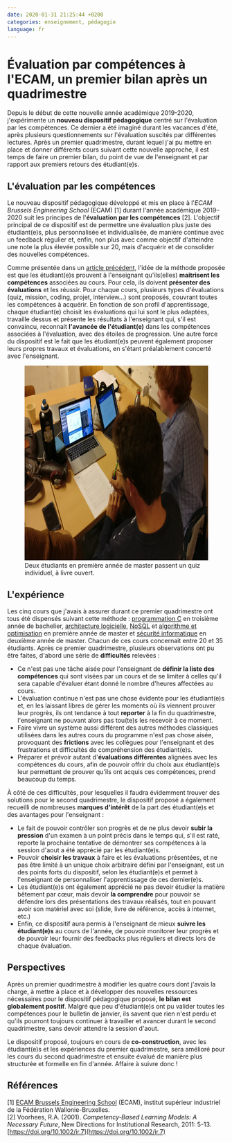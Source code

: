 ```yaml
---
date: 2020-01-31 21:25:44 +0200
categories: enseignement, pédagogie
language: fr
---
```


# Évaluation par compétences à l'ECAM, un premier bilan après un quadrimestre

Depuis le début de cette nouvelle année académique 2019-2020, j'expérimente un **nouveau dispositif pédagogique** centré sur l'évaluation par les compétences. Ce dernier a été imaginé durant les vacances d'été, après plusieurs questionnements sur l'évaluation suscités par différentes lectures. Après un premier quadrimestre, durant lequel j'ai pu mettre en place et donner différents cours suivant cette nouvelle approche, il est temps de faire un premier bilan, du point de vue de l'enseignant et par rapport aux premiers retours des étudiant(e)s.

## L'évaluation par les compétences

Le nouveau dispositif pédagogique développé et mis en place à l'_ECAM Brussels Engineering School_ (ECAM) [1] durant l'année académique 2019–2020 suit les principes de l'**évaluation par les compétences** [2]. L'objectif principal de ce dispositif est de permettre une évaluation plus juste des étudiant(e)s, plus personnalisée et individualisée, de manière continue avec un feedback régulier et, enfin, non plus avec comme objectif d'atteindre une note la plus élevée possible sur 20, mais d'acquérir et de consolider des nouvelles compétences.

Comme présentée dans un [article précédent](/blog/2019/10/25/evaluation-par-competences-une-experience-pedagogique-a-lecam/), l'idée de la méthode proposée est que les étudiant(e)s prouvent à l'enseignant qu'ils(elles) **maitrisent les compétences** associées au cours. Pour cela, ils doivent **présenter des évaluations** et les réussir. Pour chaque cours, plusieurs types d'évaluations (quiz, mission, coding, projet, interview...) sont proposés, couvrant toutes les compétences à acquérir. En fonction de son profil d'apprentissage, chaque étudiant(e) choisit les évaluations qui lui sont le plus adaptées, travaille dessus et présente les résultats à l'enseignant qui, s'il est convaincu, reconnait **l'avancée de l'étudiant(e)** dans les compétences associées à l'évaluation, avec des étoiles de progression. Une autre force du dispositif est le fait que les étudiant(e)s peuvent également proposer leurs propres travaux et évaluations, en s'étant préalablement concerté avec l'enseignant.

<figure>
  <img src="/images/blog/quiz-evaluation-master.jpg" width="800" height="450" alt="Étudiant de master passant un quiz">
  <figcaption>Deux étudiants en première année de master passent un quiz individuel, à livre ouvert.</figcaption>
</figure>

## L'expérience

Les cinq cours que j'avais à assurer durant ce premier quadrimestre ont tous été dispensés suivant cette méthode : [programmation C](/fr/teaching/ecam/c/) en troisième année de bachelier, [architecture logicielle](/fr/teaching/ecam/softarch/), [NoSQL](/fr/teaching/ecam/nosql/) et [algorithme et optimisation](/fr/teaching/ecam/algopti/) en première année de master et [sécurité informatique](/fr/teaching/ecam/security/) en deuxième année de master. Chacun de ces cours concernait entre 20 et 35 étudiants. Après ce premier quadrimestre, plusieurs observations ont pu être faites, d'abord une série de **difficultés** relevées :

- Ce n'est pas une tâche aisée pour l'enseignant de **définir la liste des compétences** qui sont visées par un cours et de se limiter à celles qu'il sera capable d'évaluer étant donné le nombre d'heures affectées au cours.
- L'évaluation continue n'est pas une chose évidente pour les étudiant(e)s et, en les laissant libres de gérer les moments où ils viennent prouver leur progrès, ils ont tendance à tout **reporter** à la fin du quadrimestre, l'enseignant ne pouvant alors pas tou(te)s les recevoir à ce moment.
- Faire vivre un système aussi différent des autres méthodes classiques utilisées dans les autres cours du programme n'est pas chose aisée, provoquant des **frictions** avec les collègues pour l'enseignant et des frustrations et difficultés de compréhension des étudiant(e)s.
- Préparer et prévoir autant d'**évaluations différentes** alignées avec les compétences du cours, afin de pouvoir offrir du choix aux étudiant(e)s leur permettant de prouver qu'ils ont acquis ces compétences, prend beaucoup du temps.

À côté de ces difficultés, pour lesquelles il faudra évidemment trouver des solutions pour le second quadrimestre, le dispositif proposé a également recueilli de nombreuses **marques d'intérêt** de la part des étudiant(e)s et des avantages pour l'enseignant :

- Le fait de pouvoir contrôler son progrès et de ne plus devoir **subir la pression** d'un examen à un point précis dans le temps qui, s'il est raté, reporte la prochaine tentative de démontrer ses compétences à la session d'aout a été apprécié par les étudiant(e)s.
- Pouvoir **choisir les travaux** à faire et les évaluations présentées, et ne pas être limité à un unique choix arbitraire défini par l'enseignant, est un des points forts du dispositif, selon les étudiant(e)s et permet à l'enseignant de personnaliser l'apprentissage de ces dernier(e)s.
- Les étudiant(e)s ont également apprécié ne pas devoir étudier la matière bêtement par cœur, mais devoir **la comprendre** pour pouvoir se défendre lors des présentations des travaux réalisés, tout en pouvant avoir son matériel avec soi (slide, livre de référence, accès à internet, etc.)
- Enfin, ce dispositif aura permis à l'enseignant de mieux **suivre les étudiant(e)s** au cours de l'année, de pouvoir monitorer leur progrès et de pouvoir leur fournir des feedbacks plus réguliers et directs lors de chaque évaluation.

## Perspectives

Après un premier quadrimestre à modifier les quatre cours dont j'avais la charge, à mettre à place et à développer des nouvelles ressources nécessaires pour le dispositif pédagogique proposé, **le bilan est globalement positif**. Malgré que peu d'étudiant(e)s ont pu valider toutes les compétences pour le bulletin de janvier, ils savent que rien n'est perdu et qu'ils pourront toujours continuer à travailler et avancer durant le second quadrimestre, sans devoir attendre la session d'aout.

Le dispositif proposé, toujours en cours de **co-construction**, avec les étudiant(e)s et les expériences du premier quadrimestre, sera amélioré pour les cours du second quadrimestre et ensuite évalué de manière plus structurée et formelle en fin d'année. Affaire à suivre donc !

## Références

[1] [ECAM Brussels Engineering School](https://www.ecam.be) (ECAM), institut supérieur industriel de la Fédération Wallonie-Bruxelles.<br>
[2] Voorhees, R.A. (2001). _Competency‐Based Learning Models: A Necessary Future_, New Directions for Institutional Research, 2011: 5-13. [https://doi.org/10.1002/ir.7](https://doi.org/10.1002/ir.7)
